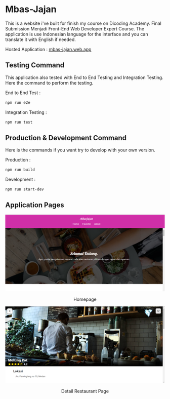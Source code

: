 # Mbas-Jajan

This is a website i've built for finish my course on Dicoding Academy. Final Submission Menjadi Front-End Web Developer Expert Course. The application is use Indonesian language for the interface and you can translate it with English if needed.

Hosted Application : [mbas-jajan.web.app](https://mbas-jajan.web.app)

## Testing Command
This application also tested with End to End Testing and Integration Testing. Here the command to perform the testing.

End to End Test :
```sh
npm run e2e
```
Integration Testing :
```sh
npm run test
```

## Production & Development Command
Here is the commands if you want try to develop with your own version.

Production : 
```sh
npm run build
```
Development : 
```sh
npm run start-dev
```

## Application Pages

![Homepage](https://raw.githubusercontent.com/zavierferodova/Mbas-Jajan/master/screenshot/home.png)
<p align="center">Homepage</p>

![Detail Restaurant](https://raw.githubusercontent.com/zavierferodova/Mbas-Jajan/master/screenshot/sample-page.png)
<p align="center">Detail Restaurant Page</p>
